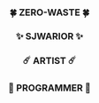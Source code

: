 
<h3 align="center"> 🍀 ZERO-WASTE 🍀 </h3>
<h3 align="center"> ✨ SJWARIOR ✨ </h3>
<h3 align="center"> ☄️ ARTIST ☄️ </h3>
<h3 align="center"> 🌌 PROGRAMMER  🌌   </h3>
